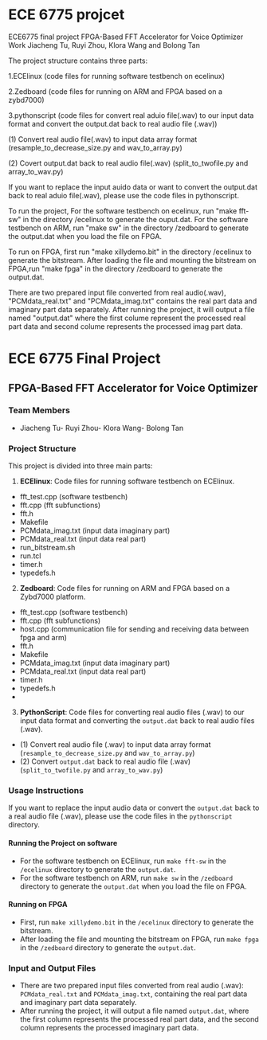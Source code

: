 # ECE 6775 projcet
ECE6775 final project
FPGA-Based FFT Accelerator for Voice Optimizer
Work Jiacheng Tu, Ruyi Zhou, Klora Wang and Bolong Tan 

The project structure contains three parts:

1.ECElinux (code files for running software testbench on ecelinux)

2.Zedboard (code files for running on ARM and FPGA based on a zybd7000)

3.pythonscript (code files for convert real aduio file(.wav) to our input data format and convert the output.dat back to real audio file (.wav))

(1) Convert real audio file(.wav) to input data array format (resample_to_decrease_size.py and wav_to_array.py)

(2) Covert output.dat back to real audio file(.wav) (split_to_twofile.py and array_to_wav.py)


If you want to replace the input auido data or want to convert the output.dat back to real aduio file(.wav), please use the code files in pythonscript.

To run the project,
For the software testbench on ecelinux, run "make fft-sw" in the directory /ecelinux to generate the ouput.dat.
For the software testbench on ARM, run "make sw" in the directory /zedboard to generate the output.dat when you load the file on FPGA.

To run on FPGA, first run "make xillydemo.bit" in the directory /ecelinux to generate the bitstream.
After loading the file and mounting the bitstream on FPGA,run "make fpga" in the directory /zedboard to generate the output.dat.


There are two prepared input file converted from real audio(.wav), "PCMdata_real.txt" and "PCMdata_imag.txt" contains the real part data and imaginary part data separately.
After running the project, it will output a file named "output.dat" where the first colume represent the processed real part data and second colume represents the processed imag part data.


# ECE 6775 Final Project
## FPGA-Based FFT Accelerator for Voice Optimizer

### Team Members
- Jiacheng Tu- Ruyi Zhou- Klora Wang- Bolong Tan

### Project Structure
This project is divided into three main parts:

1. **ECElinux**: Code files for running software testbench on ECElinux.
- fft_test.cpp (software testbench)
- fft.cpp (fft subfunctions)
- fft.h
- Makefile
- PCMdata_imag.txt (input data imaginary  part)
- PCMdata_real.txt (input data real part)
- run_bitstream.sh
- run.tcl
- timer.h
- typedefs.h

2. **Zedboard**: Code files for running on ARM and FPGA based on a Zybd7000 platform.
- fft_test.cpp (software testbench)
- fft.cpp (fft subfunctions)
- host.cpp (communication file for sending and receiving data between fpga and arm)
- fft.h
- Makefile
- PCMdata_imag.txt (input data imaginary  part)
- PCMdata_real.txt (input data real part)
- timer.h
- typedefs.h
- 
3. **PythonScript**: Code files for converting real audio files (.wav) to our input data format and converting the `output.dat` back to real audio files (.wav).
- (1) Convert real audio file (.wav) to input data array format (`resample_to_decrease_size.py` and `wav_to_array.py`)
- (2) Convert `output.dat` back to real audio file (.wav) (`split_to_twofile.py` and `array_to_wav.py`)

### Usage Instructions
If you want to replace the input audio data or convert the `output.dat` back to a real audio file (.wav), please use the code files in the `pythonscript` directory.

#### Running the Project on software
- For the software testbench on ECElinux, run `make fft-sw` in the `/ecelinux` directory to generate the `output.dat`.
- For the software testbench on ARM, run `make sw` in the `/zedboard` directory to generate the `output.dat` when you load the file on FPGA.

#### Running on FPGA
- First, run `make xillydemo.bit` in the `/ecelinux` directory to generate the bitstream.
- After loading the file and mounting the bitstream on FPGA, run `make fpga` in the `/zedboard` directory to generate the `output.dat`.

### Input and Output Files
- There are two prepared input files converted from real audio (.wav): `PCMdata_real.txt` and `PCMdata_imag.txt`, containing the real part data and imaginary part data separately.
- After running the project, it will output a file named `output.dat`, where the first column represents the processed real part data, and the second column represents the processed imaginary part data.



